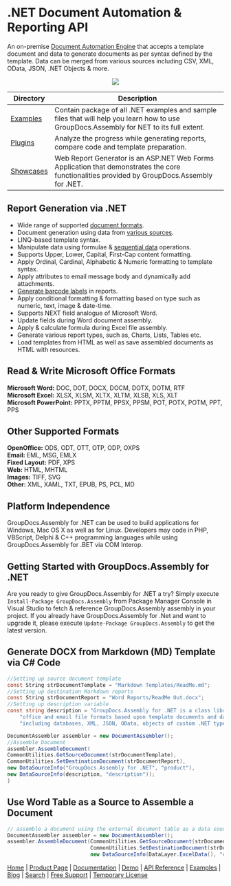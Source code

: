 # .NET Document Automation & Reporting API

An on-premise [Document Automation Engine](https://products.groupdocs.com/assembly/net) that accepts a template document and data to generate documents as per syntax defined by the template. Data can be merged from various sources including CSV, XML, OData, JSON, .NET Objects & more.

<p align="center">

  <a title="Download GroupDocs.Assembly for .NET Sources" href="https://github.com/groupdocsassembly/GroupDocs_Assembly_NET/archive/master.zip">
	<img src="https://raw.github.com/AsposeExamples/java-examples-dashboard/master/images/downloadZip-Button-Large.png" />
  </a>
</p>

Directory | Description
--------- | -----------
[Examples](https://github.com/groupdocsassembly/GroupDocs_Assembly_NET/tree/master/Examples)  | Contain package of all .NET examples and sample files that will help you learn how to use GroupDocs.Assembly for NET to its full extent. 
[Plugins](https://github.com/groupdocsassembly/GroupDocs_Assembly_NET/tree/master/Plugins)  | Analyze the progress while generating reports, compare code and template preparation. 
[Showcases](https://github.com/groupdocsassembly/GroupDocs_Assembly_NET/tree/master/Showcases)  | Web Report Generator is an ASP.NET Web Forms Application that demonstrates the core functionalities provided by GroupDocs.Assembly for .NET.

## Report Generation via .NET

- Wide range of supported [document formats](https://docs.groupdocs.com/display/assemblynet/Supported+Document+Formats).
- Document generation using data from [various sources](https://docs.groupdocs.com/assembly/net/working-with-multiple-data-sources/).
- LINQ-based template syntax.
- Manipulate data using formulae & [sequential data](https://docs.groupdocs.com/display/assemblynet/Template+Syntax+-+Part+2+of+2#TemplateSyntax-Part2of2-OutputtingSequentialData) operations.
- Supports Upper, Lower, Capital, First-Cap content formatting.
- Apply Ordinal, Cardinal, Alphabetic & Numeric formatting to template syntax.
- Apply attributes to email message body and dynamically add attachments.
- [Generate barcode labels](https://docs.groupdocs.com/display/assemblynet/Working+with+Barcode+Image+Generation) in reports.
- Apply conditional formatting & formatting based on type such as numeric, text, image & date-time.
- Supports NEXT field analogue of Microsoft Word.
- Update fields during Word document assembly.
- Apply & calculate formula during Excel file assembly.
- Generate various report types, such as, Charts, Lists, Tables etc.
- Load templates from HTML as well as save assembled documents as HTML with resources.

## Read & Write Microsoft Office Formats

**Microsoft Word:** DOC, DOT, DOCX, DOCM, DOTX, DOTM, RTF\
**Microsoft Excel:** XLSX, XLSM, XLTX, XLTM, XLSB, XLS, XLT\
**Microsoft PowerPoint:** PPTX, PPTM, PPSX, PPSM, POT, POTX, POTM, PPT, PPS

## Other Supported Formats

**OpenOffice:** ODS, ODT, OTT, OTP, ODP, OXPS\
**Email:** EML, MSG, EMLX\
**Fixed Layout:** PDF, XPS\
**Web:** HTML, MHTML\
**Images:** TIFF, SVG\
**Other:** XML, XAML, TXT, EPUB, PS, PCL, MD

## Platform Independence

GroupDocs.Assembly  for .NET can be used to build applications for Windows, Mac OS X as well as for Linux. Developers may code in PHP, VBScript, Delphi & C++ programming languages while using GroupDocs.Assembly for .BET via COM Interop.

## Getting Started with GroupDocs.Assembly for .NET

Are you ready to give GroupDocs.Assembly for .NET a try? Simply execute `Install-Package GroupDocs.Assembly` from Package Manager Console in Visual Studio to fetch & reference GroupDocs.Assembly assembly in your project. If you already have GroupDocs.Assembly for .Net and want to upgrade it, please execute `Update-Package GroupDocs.Assembly` to get the latest version.

## Generate DOCX from Markdown (MD) Template via C# Code

```csharp
//Setting up source document template
const String strDocumentTemplate = "Markdown Templates/ReadMe.md";
//Setting up destination Markdown reports
const String strDocumentReport = "Word Reports/ReadMe Out.docx";
//Setting up description variable
const string description = "GroupDocs.Assembly for .NET is a class library that enables you to generate documents in popular " +
    "office and email file formats based upon template documents and data obtained from various sources " +
    "including databases, XML, JSON, OData, objects of custom .NET types, external documents, and more.";

DocumentAssembler assembler = new DocumentAssembler();
//Assemble Document
assembler.AssembleDocument(
CommonUtilities.GetSourceDocument(strDocumentTemplate),
CommonUtilities.SetDestinationDocument(strDocumentReport),
new DataSourceInfo("GroupDocs.Assembly for .NET", "product"),
new DataSourceInfo(description, "description"));
}
```

## Use Word Table as a Source to Assemble a Document

```csharp
// assemble a document using the external document table as a data source.
DocumentAssembler assembler = new DocumentAssembler();
assembler.AssembleDocument(CommonUtilities.GetSourceDocument(strDocumentTemplate),
                           CommonUtilities.SetDestinationDocument(strDocumentReport),
                           new DataSourceInfo(DataLayer.ExcelData(), "contracts"));
```

[Home](https://www.groupdocs.com/) | [Product Page](https://products.groupdocs.com/assembly/net) | [Documentation](https://docs.groupdocs.com/assembly/net/) | [Demo](https://products.groupdocs.app/assembly/family) | [API Reference](https://apireference.groupdocs.com/assembly/net) | [Examples](https://github.com/groupdocs-assembly/GroupDocs.Assembly-for-.NET) | [Blog](https://blog.groupdocs.com/category/assembly/) | [Search](https://search.groupdocs.com/) | [Free Support](https://forum.groupdocs.com/c/assembly) | [Temporary License](https://purchase.groupdocs.com/temporary-license)
